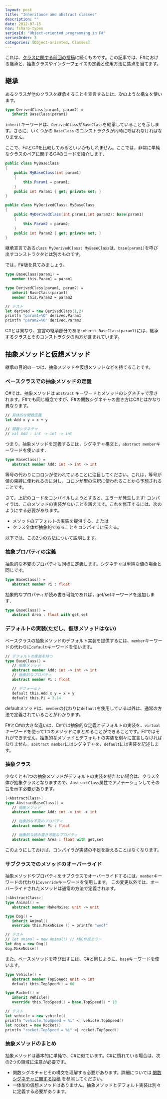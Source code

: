 ```yaml
---
layout: post
title: "Inheritance and abstract classes"
description: ""
date: 2012-07-15
nav: fsharp-types
seriesId: "Object-oriented programming in F#"
seriesOrder: 3
categories: [Object-oriented, Classes]
---
```


これは、[クラスに関する前回の投稿](/posts/classes/)に続くものです。この記事では、F#における継承と、抽象クラスやインターフェイスの定義と使用方法に焦点を当てます。

## 継承

あるクラスが他のクラスを継承することを宣言するには、次のような構文を使います。

```fsharp
type DerivedClass(param1, param2) =
   inherit BaseClass(param1)
```

`inherit`キーワードは、`DerivedClass`が`BaseClass`を継承していることを示します。さらに、いくつかの `BaseClass` のコンストラクタが同時に呼ばれなければなりません。

ここで、F#とC#を比較してみるといいかもしれません。ここでは，非常に単純なクラスのペアに関するC#のコードを紹介します．

```csharp
public class MyBaseClass
{
    public MyBaseClass(int param1)
    {
        this.Param1 = param1;
    }
    public int Param1 { get; private set; }
}

public class MyDerivedClass: MyBaseClass
{
    public MyDerivedClass(int param1,int param2): base(param1)
    {
        this.Param2 = param2;
    }
    public int Param2 { get; private set; }
}
```

継承宣言である`class MyDerivedClass: MyBaseClass`は、`base(param1)`を呼び出すコンストラクタとは別のものです。

では，F#版を見てみましょう。

```fsharp
type BaseClass(param1) =
   member this.Param1 = param1

type DerivedClass(param1, param2) =
   inherit BaseClass(param1)
   member this.Param2 = param2

// テスト
let derived = new DerivedClass(1,2)
printfn "param1=%O" derived.Param1
printfn "param2=%O" derived.Param2
```

C#とは異なり、宣言の継承部分である`inherit BaseClass(param1)`には、継承するクラスとそのコンストラクタの両方が含まれています。

## 抽象メソッドと仮想メソッド

継承の目的の一つは、抽象メソッドや仮想メソッドなどを持てることです。

### ベースクラスでの抽象メソッドの定義

C#では、抽象メソッドは `abstract` キーワードとメソッドのシグネチャで示されます。F#でも同じ概念ですが、F#の関数シグネチャの書き方はC#とはかなり異なります。

```fsharp
// 具体的な関数定義
let Add x y = x + y

// 関数シグネチャ
// val Add : int -> int -> int
```

つまり，抽象メソッドを定義するには，シグネチャ構文と，`abstract member`キーワードを使います．

```fsharp
type BaseClass() =
   abstract member Add: int -> int -> int
```

等号の代わりにコロンが使われていることに注目してください。これは，等号が値の束縛に使われるのに対し，コロンが型の注釈に使われることから予想されることです。

さて、上記のコードをコンパイルしようとすると、エラーが発生します! コンパイラは、このメソッドの実装がないことを訴えます。これを修正するには、次のようにする必要があります。

* メソッドのデフォルトの実装を提供する、または
* クラス全体が抽象的であることをコンパイラに伝える。

以下では、この2つの方法について説明します。

### 抽象プロパティの定義

抽象的な不変のプロパティも同様に定義します。シグネチャは単純な値の場合と同じです。

```fsharp
type BaseClass() =
   abstract member Pi : float
```

抽象的なプロパティが読み書き可能であれば，get/setキーワードを追加します．

```fsharp
type BaseClass() =
   abstract Area : float with get,set
```

### デフォルトの実装(ただし、仮想メソッドはない)

ベースクラスの抽象メソッドのデフォルト実装を提供するには、`member`キーワードの代わりに`default`キーワードを使います。

```fsharp
// デフォルトの実装を持つ
type BaseClass() =
   // 抽象メソッド
   abstract member Add: int -> int -> int
   // 抽象的なプロパティ
   abstract member Pi : float

   // デフォールト
   default this.Add x y = x + y
   default this.Pi = 3.14
```

defaultメソッドは、`member`の代わりに`default`を使用している以外は、通常の方法で定義されていることがわかります。

F#とC#の大きな違いは、C#では抽象的な定義とデフォルトの実装を、`virtual`キーワードを使って1つのメソッドにまとめることができることです。F#ではそれができません。抽象的なメソッドとデフォルトの実装を別々に宣言しなければなりません。`abstract member`にはシグネチャを、`default`には実装を記述します。

### 抽象クラス

少なくとも1つの抽象メソッドがデフォルトの実装を持たない場合は、クラス全体が抽象クラスとなりますので、`AbstractClass`属性でアノテーションしてその旨を示す必要があります。

```fsharp
[<AbstractClass>]
type AbstractBaseClass() =
   // 抽象メソッド
   abstract member Add: int -> int -> int

   // 抽象的な不変のプロパティ
   abstract member Pi : float

   // 抽象的な読み書き可能なプロパティ
   abstract member Area : float with get,set
```

このようにしておけば、コンパイラが実装の不足を訴えることはなくなります。

### サブクラスでのメソッドのオーバーライド

抽象メソッドやプロパティをサブクラスでオーバーライドするには、`member`キーワードの代わりに`override`キーワードを使用します。 この変更以外では、オーバーライドされたメソッドは通常の方法で定義されます。

```fsharp
[<AbstractClass>]
type Animal() =
   abstract member MakeNoise: unit -> unit

type Dog() =
   inherit Animal()
   override this.MakeNoise () = printfn "woof"

// テスト
// let animal = new Animal() // ABC作成エラー
let dog = new Dog()
dog.MakeNoise()
```

また、ベースメソッドを呼び出すには、C#と同じように、`base`キーワードを使います。

```fsharp
type Vehicle() =
   abstract member TopSpeed: unit -> int
   default this.TopSpeed() = 60

type Rocket() =
   inherit Vehicle()
   override this.TopSpeed() = base.TopSpeed() * 10

// テスト
let vehicle = new vehicle()
printfn "vehicle.TopSpeed = %i" <| vehicle.TopSpeed()
let rocket = new Rocket()
printfn "rocket.TopSpeed = %i" <| rocket.TopSpeed()
```

### 抽象メソッドのまとめ

抽象メソッドは基本的に単純で、C#に似ています。C#に慣れている場合は、次の2つの領域に注意が必要です。

* 関数シグネチャとその構文を理解する必要があります。詳細については [関数シグネチャに関する投稿](/posts/function-signatures/) を参照してください。
* 一体型の仮想メソッドはありません。抽象メソッドとデフォルト実装は別々に定義する必要があります。

